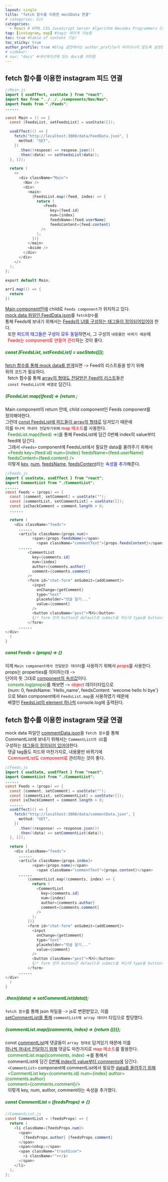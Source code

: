 ```yaml
---
layout: single
title: "fetch 함수를 이용한 mockData 연결"
# categories: Git
categories:
  - React # HTML CSS JavaScript Server Algorithm Wecodes Programmers CS Github Blog
tag: [instagram, map] #tag는 여러개 가능함
toc: true #table of content 기능!
toc_sticky: true
author_profile: true #blog 글안에서는 author_profile이 따라다니지 않도록 설정함
# sidebar:
# nav: "docs" #네비게이션에 있는 docs를 의미함
---
```


## fetch 함수를 이용한 instagram 피드 연결

```java
//Main.js
import { useEffect, useState } from "react";
import Nav from "../../../components/Nav/Nav";
import Feeds from "./Feeds";
......

const Main = () => {
  const [FeedsList, setFeedsList] = useState([]);

  useEffect(() => {
    fetch("http://localhost:3000/data/FeedData.json", {
      method: "GET",
    })
      .then((respose) => respose.json())
      .then((data) => setFeedsList(data));
  }, []);

  return (
    <>
      <div className="Main">
        <Nav />
        <div>
          <main>
            {FeedsList.map((feed, index) => {
              return (
                 <Feeds
                    key={feed.id}
                    num={index}
                    feedsName={feed.userName}
                    feedsContent={feed.content}
                />
              );
            })}
          </main>
          <Aside />
        </div>
      </div>
    </>
  );
};

export default Main;

arr1.map(() => {
  return
})
```

<u>Main component안에</u> child로 `Feeds component`가 위치하고 있다.  
<u>mock data 파일인 FeedData.json</u>를 `fetch함수`를  
통해 Feeds에 보내기 위해서는 <u>Feeds의 UI를 구성하는 태그들이 정의되어있어야</u> 한다.  
&nbsp; 또한 <span style="color:blue">피드의 태그들은 구성이 모두 동일</span>하면서, 그 구성의 `내용물만 바뀌기 때문`에  
&nbsp; <span style="color:red">Feeds는 component로 만들어 관리</span>하는 것이 좋다.

##### <span style="color:green">const [FeedsList, setFeedsList] = useState([]);</span>

<u>fetch 함수를 통해 mock data를 받게</u>되면 -> Feed의 리스트들을 받기 위해  
위의 코드가 필요하다.  
&nbsp; fetch 함수를 통해 <u>array의 형태도 전달받은 Feed의 리스트</u>들은  
&nbsp; `const FeedsList에 배열로` 담긴다.

##### <span style="color:green">{FeedsList.map((feed) => {return <Feeds key={feed.id} num={index} name={feed.userName} feedsContent={feed.content} />;</span>

Main component의 return 안에, child component인 Feeds component를  
정의해야한다.  
그런데 <u>const FeedsList에 피드들이 array의 형태로</u> 담겨있기 때문에  
이를 `하나씩 꺼내어 전달하기위해` <span style="color:red">map 메소드</span>를 사용한다.  
&nbsp; <span style="color:green">FeedsList.map((feed) =>)</span>을 통해 FeedsList에 담긴 0번째 index의 value부터  
&nbsp; feed에 담긴다.  
&nbsp; 그래서 `<Feeds>` component에 FeedsList에서 필요한 data를 물려주기 위해서  
&nbsp; <span style="color:green"><Feeds key={feed.id} num={index}
feedsName={feed.userName}  
&nbsp; feedsContent={feed.content} /></span>  
&nbsp; 이렇게 <u>key</u>, <u>num</u>, <u>feedsName</u>, <u>feedsContent</u>라는 <span style="color:blue">속성을 추가</span>해준다.

```java
//Feeds.js
import { useState, useEffect } from "react";
import CommentList from "./CommentList";
......
const Feeds = (props) => {
  const [comment, setComment] = useState("");
  const [commentList, setCommentList] = useState([]);
  const isCheckComment = comment.length > 0;
  ......

  return (
    <div className="feeds">
      ......
      <article className={props.num}>
            <span>{props.feedsName}</span>
              <span className="commentText">{props.feedsContent}</span>
      ......
          <CommentList
            key={comments.id}
            num={index}
            author={comments.author}
            comment={comments.comment}
          />
          <form id="chat-form" onSubmit={addComment}>
            <input
              onChange={getComment}
              type="text"
              placeholder="댓글 달기..."
              value={comment}
            />
            <button className="post">게시</button>
            {/* form 안의 button은 default로 submit을 하는데 type을 button으로 주변, 그 default가 작동X*/}
          </form>
      ......
</div>
  )
}
```

##### <span style="color:green">const Feeds = (props) => {}</span>

이제 `Main component에서 전달받은 데이터`를 사용하기 위해서 <span style="color:red">props</span>를 사용한다.  
props는 properties를 의미하는데 ->  
단어의 뜻 그대로 <u>component의 속성값</u>이다.  
&nbsp; <span style="color:green">console.log(props)</span>를 해보면 -> <span style="color:red">object</span> 데이터타입으로  
&nbsp; {num: 0, feedsName: 'Hello_name', feedsContent: 'wecome hello hi bye'}  
&nbsp; 으로 Main component에서 `FeedsList.map`을 사용하였기 때문에  
&nbsp; 배열인 <u>FeedsList의 element 하나씩</u> console.log에 출력된다.

## fetch 함수를 이용한 instagram 댓글 연결

mock data 파일인 <u>commentData.json</u>을 `fetch 함수`를 통해  
CommentList에 보내기 위해서는 `CommentList의 UI`를  
구성하는 <u>태그들이 정의되어 있어야</u>한다.  
&nbsp; 댓글 tag들도 피드와 마찬가지로, 내용물만 바뀌기에  
&nbsp; <span style="color:red">CommentList도 component로</span> 관리하는 것이 좋다.

```java
//Feeds.js
import { useState, useEffect } from "react";
import CommentList from "./CommentList";
......
const Feeds = (props) => {
  const [comment, setComment] = useState("");
  const [commentList, setCommentList] = useState([]);
  const isCheckComment = comment.length > 0;
  ......
  useEffect(() => {
    fetch("http://localhost:3000/data/commentData.json", {
      method: "GET",
    })
      .then((response) => response.json())
      .then((data) => setCommentList(data));
  }, []);

  return (
    <div className="feeds">
      ......
      <article className={props.index}>
            <span>{props.name}</span>
              <span className="commentText">{props.content}</span>
      ......
          {commentList.map((comments, index) => {
            return (
              <CommentList
                key={comments.id}
                num={index}
                author={comments.author}
                comment={comments.comment}
              />
            );
          })}
          <form id="chat-form" onSubmit={addComment}>
            <input
              onChange={getComment}
              type="text"
              placeholder="댓글 달기..."
              value={comment}
            />
            <button className="post">게시</button>
            {/* form 안의 button은 default로 submit을 하는데 type을 button으로 주변, 그 default가 작동X*/}
          </form>
      ......
</div>
  )
}
```

##### <span style="color:green">.then((data) => setCommentList(data));</span>

`fetch 함수`를 통해 json 파일을 -> js로 변환받았고, 이를  
<u>setCommentList를 통해</u> `commentList에 array 데이터` 타입으로 할당했다.

##### <span style="color:green">{commentList.map((comments, index) => {return (<CommentList key={comments.id} num={index} author={comments.author} comment={comments.comment}/>)})};</span>

const <u>commentList</u>에 댓글들이 `array 형태로` 담겨있기 때문에 이를  
<u>하나씩 꺼내서 전달하기 위해</u> 댓글도 마찬가지로 <span style="color:red">map 메소드</span>를 활용한다.  
&nbsp; <span style="color:green">commentList.map((comments, index) =></span>를 통해서  
&nbsp; commentList에 담긴 <u>0번째 index의 value부터 comments에</u> 담긴다.  
&nbsp; `<CommentList>` component에 commentList에서 필요한 <u>data를 물려주기 위해</u>  
&nbsp; <span style="color:green"><CommentList key={comments.id} num={index} author={comments.author}</span>  
&nbsp; <span style="color:green">comment={comments.comment}/></span>  
&nbsp; 이렇게 key, num, author, comment라는 속성을 추가했다.

##### <span style="color:green">const CommentList = (feedsProps) => {}</span>

```java
//CommentList.js
const CommentList = (feedsProps) => {
  return (
    <li className={feedsProps.num}>
      <span>
        {feedsProps.author} {feedsProps.comment}
      </span>
      <span>&nbsp;</span>
      <span className="trashIcon">
        <i className=""></i>
      </span>
    </li>
  );
};
```

<!-- 메소드 위에 변수 선언, 메소드 안에 메소드, 메소드 끝나고 리턴 -->

<!-- ### 2. Link 넣기

```

유형 1: (설명어를 입력) : [gunhee's coding blog](https://gunhee-jeong.github.io/)
유형 2: (URL 자동연결) : <https://gunhee-jeong.github.io/>
유형 3: (동일 파일 내 '문단으로 이동') : [1. Header로 이동](###-1-header)

```

유형 1: (설명어를 입력) : [gunhee's coding blog](https://gunhee-jeong.github.io/)
유형 2: (URL 자동연결) : <https://gunhee-jeong.github.io/>
유형 3: (동일 파일 내 '문단으로 이동') : [1. Header로 이동](#1-header)
유형 3의 방법

1. 특수문자를 제거
2. 스페이스는 -로 바꾸고
3. 대문자는 소문자로!
   그래서 ### 1. Header -> #1-header

## Link: [google][https://www.google.com/]

### 3. 수평선

```

---

```

---

### 4. 라인 바꾸기

```

스페이스바를 2번 눌러주면 다음칸으로
이동할 수 있어요!

```

---

스페이스바를 2번 눌러주면
다음칸으로 이동할 수 있어요!

### 5. list 만들기

```

1. 1번
2. 2번
3. 3번

- 순서없는 list
  - 순서없는 list
    - 순서없는 list

```

1. 1번
2. 2번
3. 3번

- 순서없는 list
  - 순서없는 list
    - 순서없는 list

---

### 6. font 관련

```

**진하게** -> 볼드
_기울여서_ -> 이탤릭체
~~취소선~~ -> 취소선

<ul>밑줄넣기</ul> -> 밑줄
<span style="color:red">빨간 글씨</span> -> 글자색
이것이 `인라인` 입니다 -> 인라인 코드
```

**진하게** -> 볼드
_기울여서_ -> 이탤릭체
~~취소선~~ -> 취소선
<u>밑줄넣기</u> -> 밑줄
<span style="color:red">빨간 글씨</span>
이것이 `인라인` 입니다 -> 인라인 코드

---

### 7. 인용구문

```
> coding
>
> > JavaScript
> >
> > > 내가 프짱!
```

> coding
>
> > JavaScript
> >
> > > 내가 프짱!

---

### 8. 이미지 삽입

```
유형1: ('사이즈를 조절' -> HTML 태그 사용) : <img src="https://gunhee-jeong.github.io/assets/images/blogLogo.png" width="300" height="200">
유형2: (이미지 삽입 후 -> 링크 걸기)
[![이미지](https://gunhee-jeong.github.io/assets/images/blogLogo/blogLogo.png)](https://gunhee-jeong.github.io/)
```

유형1: ('사이즈를 조절' -> HTML 태그 사용) : <img src="https://gunhee-jeong.github.io/assets/images/blogLogo.png" width="300" height="200">
유형2: (이미지 삽입 후 -> 링크 걸기)
[![이미지](https://gunhee-jeong.github.io/assets/images/blogLogo.png)](https://gunhee-jeong.github.io/)

### 9. 표 만들기

```
||국어|영어|
| :--- | ---: | :--: |
|건희 | 100점 | 100점
|철수 | 100점 | 100점
```

|      |  국어 | 영어  |
| :--- | ----: | :---: |
| 건희 | 100점 | 100점 |
| 철수 | 100점 | 100점 |

> - header를 넣고 싶은 경우 ---을 사용하고 :을 이용하여 정렬에 사용함!

### 10. 토글 만들기

```
<details>
<summary>여기를 누르세요</summary>
<div markdown="1">
숨겨진 내용
</div>
</details>
```

<details>
<summary>여기를 누르세요</summary>
<div markdown="1">
숨겨진 내용
</div>
</details> -->
